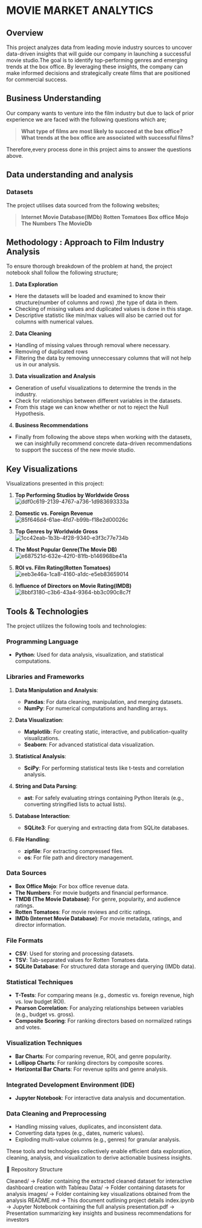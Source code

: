 # MOVIE MARKET ANALYTICS
## Overview
This project analyzes data from leading movie industry sources to uncover data-driven insights that will guide our company in launching a successful movie studio.The goal is to identify top-performing genres and emerging trends at the box office. By leveraging these insights, the company can make informed decisions and strategically create films that are positioned for commercial success.

## Business Understanding
Our company wants to venture into the film industry but due to lack of prior experience we are faced with the following questions which are;

> **What type of films are most likely to succeed at the box office?**
> **What trends at the box office are associated with successful films?**

Therefore,every process done in this project aims to answer the questions above.

## Data understanding and analysis
### Datasets
The project utilises data sourced from the following websites;
> **Internet Movie Database(IMDb)**
> **Rotten Tomatoes**
> **Box office Mojo**
> **The Numbers**
> **The MovieDb**

## Methodology : Approach to Film Industry Analysis
To ensure thorough breakdown of the problem at hand, the project notebook shall follow the following structure;
1. **Data Exploration**
- Here the datasets will be loaded and examined to know their structure(number of columns and rows) ,the type of data in them.
- Checking of missing values and duplicated values is done in this stage.
- Descriptive statistic like min/max values will also be carried out for columns with numerical values.
2. **Data Cleaning**
- Handling of missing values through removal where necessary.
- Removing of duplicated rows
- Filtering the data by removing unneccessary columns that will not help us in our analysis.
3. **Data visualization and Analysis**
- Generation of useful visualizations to determine the trends in the industry.
- Check for relationships between different variables in the datasets.
- From this stage we can know whether or not to reject the Null Hypothesis.
4. **Business Recommendations**
- Finally from following the above steps when working with the datasets, we can insighfully
recommend concrete data-driven recommendations to support the success of the new movie studio.

## Key Visualizations
Visualizations presented in this project:
1. **Top Performing Studios by Worldwide Gross**
![ddf0c619-2139-4767-a736-1d983693333a](https://github.com/user-attachments/assets/02557c54-a62f-4160-a3ba-01730e61ea62)

2. **Domestic vs. Foreign Revenue**
![85f646d4-61ae-4fd7-b99b-f18e2d00026c](https://github.com/user-attachments/assets/8f31c56a-21a4-4cff-a6a4-3a1a06f4cbfe)

3. **Top Genres by Worldwide Gross**
![1cc42eab-1b3b-4f28-9340-e3f3c77e734b](https://github.com/user-attachments/assets/f26a5fac-9f2a-4a5b-bade-cfe3ef7b8500)

4. **The Most Popular Genre(The Movie DB)**
 ![e687521d-632e-42f0-81fb-b146968be41a](https://github.com/user-attachments/assets/f0b61abf-70ca-4042-b111-6d82ad80a421)

5. **ROI vs. Film Rating(Rotten Tomatoes)**
![eeb3e46a-1ca8-4160-a1dc-e5eb83659014](https://github.com/user-attachments/assets/86e413cd-5475-4b9e-89e1-3927da9434b2)

6. **Influence of Directors on Movie Rating(IMDB)**
![8bbf3180-c3b6-43a4-9364-bb3c090c8c7f](https://github.com/user-attachments/assets/d580ab46-b044-4652-a2c6-5ced0a5b669b)

## Tools & Technologies
The project utilizes the following tools and technologies:

### **Programming Language**
- **Python**: Used for data analysis, visualization, and statistical computations.

### **Libraries and Frameworks**
1. **Data Manipulation and Analysis**:
   - **Pandas**: For data cleaning, manipulation, and merging datasets.
   - **NumPy**: For numerical computations and handling arrays.

2. **Data Visualization**:
   - **Matplotlib**: For creating static, interactive, and publication-quality visualizations.
   - **Seaborn**: For advanced statistical data visualization.

3. **Statistical Analysis**:
   - **SciPy**: For performing statistical tests like t-tests and correlation analysis.

4. **String and Data Parsing**:
   - **ast**: For safely evaluating strings containing Python literals (e.g., converting stringified lists to actual lists).

5. **Database Interaction**:
   - **SQLite3**: For querying and extracting data from SQLite databases.

6. **File Handling**:
   - **zipfile**: For extracting compressed files.
   - **os**: For file path and directory management.

### **Data Sources**
- **Box Office Mojo**: For box office revenue data.
- **The Numbers**: For movie budgets and financial performance.
- **TMDB (The Movie Database)**: For genre, popularity, and audience ratings.
- **Rotten Tomatoes**: For movie reviews and critic ratings.
- **IMDb (Internet Movie Database)**: For movie metadata, ratings, and director information.

### **File Formats**
- **CSV**: Used for storing and processing datasets.
- **TSV**: Tab-separated values for Rotten Tomatoes data.
- **SQLite Database**: For structured data storage and querying (IMDb data).

### **Statistical Techniques**
- **T-Tests**: For comparing means (e.g., domestic vs. foreign revenue, high vs. low budget ROI).
- **Pearson Correlation**: For analyzing relationships between variables (e.g., budget vs. gross).
- **Composite Scoring**: For ranking directors based on normalized ratings and votes.

### **Visualization Techniques**
- **Bar Charts**: For comparing revenue, ROI, and genre popularity.
- **Lollipop Charts**: For ranking directors by composite scores.
- **Horizontal Bar Charts**: For revenue splits and genre analysis.

### **Integrated Development Environment (IDE)**
- **Jupyter Notebook**: For interactive data analysis and documentation.

### **Data Cleaning and Preprocessing**
- Handling missing values, duplicates, and inconsistent data.
- Converting data types (e.g., dates, numeric values).
- Exploding multi-value columns (e.g., genres) for granular analysis.

These tools and technologies collectively enable efficient data exploration, cleaning, analysis, and visualization to derive actionable business insights.

📂 Repository Structure

Cleaned/ → Folder containing the extracted cleaned dataset for interactive dashboard creation with Tableau
Data/ → Folder containing datasets for analysis
images/ → Folder containing key visualizations obtained from the analysis
README.md → This document outlining project details
index.ipynb → Jupyter Notebook containing the full analysis
presentation.pdf → Presentation summarizing key insights and business recommendations for investors


